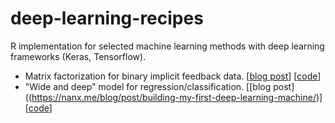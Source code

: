 # deep-learning-recipes

R implementation for selected machine learning methods with deep learning frameworks (Keras, Tensorflow).

- Matrix factorization for binary implicit feedback data. [[blog post]((https://nanx.me/blog/post/recsys-binary-implicit-feedback-r-keras/))] [[code](recsys-binary-implicit-keras.R)]
- "Wide and deep" model for regression/classification. [[blog post]((https://nanx.me/blog/post/building-my-first-deep-learning-machine/)] [[code](tensorflow-wide-n-deep.R)]
